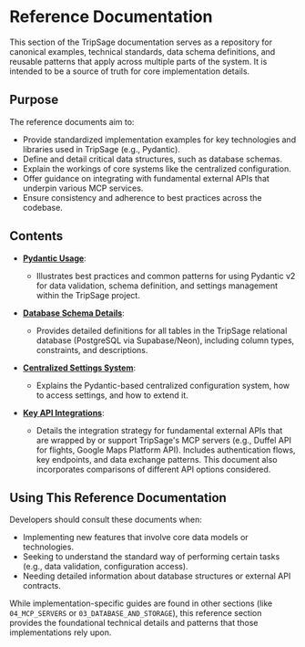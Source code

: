 # Reference Documentation

This section of the TripSage documentation serves as a repository for canonical examples, technical standards, data schema definitions, and reusable patterns that apply across multiple parts of the system. It is intended to be a source of truth for core implementation details.

## Purpose

The reference documents aim to:

* Provide standardized implementation examples for key technologies and libraries used in TripSage (e.g., Pydantic).
* Define and detail critical data structures, such as database schemas.
* Explain the workings of core systems like the centralized configuration.
* Offer guidance on integrating with fundamental external APIs that underpin various MCP services.
* Ensure consistency and adherence to best practices across the codebase.

## Contents

* **[Pydantic Usage](./Pydantic_Usage.md)**:
  * Illustrates best practices and common patterns for using Pydantic v2 for data validation, schema definition, and settings management within the TripSage project.

* **[Database Schema Details](./Database_Schema_Details.md)**:
  * Provides detailed definitions for all tables in the TripSage relational database (PostgreSQL via Supabase/Neon), including column types, constraints, and descriptions.

* **[Centralized Settings System](./Centralized_Settings.md)**:
  * Explains the Pydantic-based centralized configuration system, how to access settings, and how to extend it.

* **[Key API Integrations](./Key_API_Integrations.md)**:
  * Details the integration strategy for fundamental external APIs that are wrapped by or support TripSage's MCP servers (e.g., Duffel API for flights, Google Maps Platform API). Includes authentication flows, key endpoints, and data exchange patterns. This document also incorporates comparisons of different API options considered.

## Using This Reference Documentation

Developers should consult these documents when:

* Implementing new features that involve core data models or technologies.
* Seeking to understand the standard way of performing certain tasks (e.g., data validation, configuration access).
* Needing detailed information about database structures or external API contracts.

While implementation-specific guides are found in other sections (like `04_MCP_SERVERS` or `03_DATABASE_AND_STORAGE`), this reference section provides the foundational technical details and patterns that those implementations rely upon.
